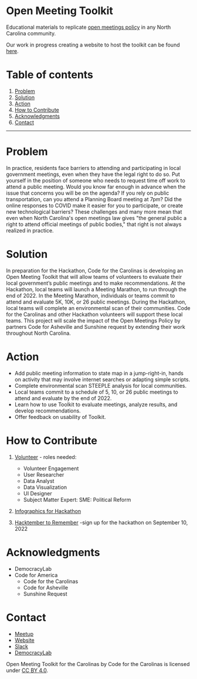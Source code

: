 # Open Meeting Toolkit
Educational materials to replicate [open meetings policy](openmeetingspolicy.com) in any North Carolina community.

Our work in progress creating a website to host the toolkit can be found [here](https://code-for-the-carolinas.github.io/openmeetingtoolkit).
# Table of contents

1. [Problem](#problem)
2. [Solution](#solution)
3. [Action](#action)
4. [How to Contribute](#how-to-contribute)
4. [Acknowledgments](#acknowledgments)
5. [Contact](#contact)

---

# Problem
In practice, residents face barriers to attending and participating in local government meetings, even when they have the legal right to do so. Put yourself in the position of someone who needs to request time off work to attend a public meeting. Would you know far enough in advance when the issue that concerns you will be on the agenda? If you rely on public transportation, can you attend a Planning Board meeting at 7pm? Did the online responses to COVID make it easier for you to participate, or create new technological barriers? These challenges and many more mean that even when North Carolina's open meetings law gives "the general public a right to attend official meetings of public bodies," that right is not always realized in practice.

# Solution
In preparation for the Hackathon, Code for the Carolinas is developing an Open Meeting Toolkit that will allow teams of volunteers to evaluate their local government’s public meetings and to make recommendations. At the Hackathon, local teams will launch a Meeting Marathon, to run through the end of 2022.  In the Meeting Marathon, individuals or teams commit to attend and evaluate 5K, 10K, or 26 public meetings. During the Hackathon, local teams will complete an environmental scan of their communities. Code for the Carolinas and other Hackathon volunteers will support these local teams. This project will scale the impact of the Open Meetings Policy by partners Code for Asheville and Sunshine request by extending their work throughout North Carolina.

# Action
- Add public meeting information to state map in a jump-right-in, hands on activity that may involve internet searches or adapting simple scripts. 
- Complete environmental scan STEEPLE analysis for local communities. 
- Local teams commit to a schedule of 5, 10, or 26 public meetings to attend and evaluate by the end of 2022. 
- Learn how to use Toolkit to evaluate meetings, analyze results, and develop recommendations. 
- Offer feedback on usability of Toolkit.
  
# How to Contribute
1. [Volunteer](https://www.democracylab.org/projects/1021) - roles needed: <br>
    - Volunteer Engagement
    - User Researcher
    - Data Analyst
    - Data Visualization
    - UI Designer
    - Subject Matter Expert: SME: Political Reform

2. [Infographics for Hackathon](https://drive.google.com/file/d/1rDgtecClKOVJc6c39xRqD7hBCdk9BDHQ/view)
3. [Hacktember to Remember](https://www.democracylab.org/events/hacktember2022/projects/1021) -sign up for the hackathon on September 10, 2022

# Acknowledgments
- DemocracyLab
- Code for America
  - Code for the Carolinas
  - Code for Asheville
  - Sunshine Request

# Contact
- [Meetup](https://www.meetup.com/codeforthecarolinas/)
- [Website](http://codeforthecarolinas.org/)
- [Slack](https://codeforthecarolinas.slack.com/join/shared_invite/zt-ggwi3ynm-f82eIgTN2_CUFxh_6t5hwQ#/shared-invite/email)
- [DemocracyLab](https://www.democracylab.org/projects/1021)

Open Meeting Toolkit for the Carolinas by Code for the Carolinas is licensed under [CC BY 4.0](https://creativecommons.org/licenses/by/4.0/legalcode).

